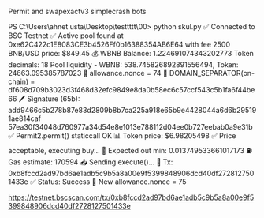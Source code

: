 Permit and swapexactv3 simplecrash bots

PS C:\Users\ahnet usta\Desktop\testtttt\00> python skul.py
✅ Connected to BSC Testnet
✅ Active pool found at 0xe62C422c1E8083CE3b4526Ff0b16388354AB6E64 with fee 2500
BNB/USD price: $849.45
💰 WBNB Balance: 1.224691074343202773
Token decimals: 18
Pool liquidity - WBNB: 538.745826892891556494, Token: 24663.095385787023
🔑 allowance.nonce = 74
🔑 DOMAIN_SEPARATOR(on-chain) = df608d709b3023d3f468d32efc9849e8da0b58ec6c57ccf543c5b1fa6f44be66
🖊️ Signature (65b): add9466c5b278b87e83d2809b8b7ca225a918e65b9e4428044a6d6b295191ae814caf
57ea30f34048d760977a34d54e8e1013e788112d04ee0b727eebab0a9e31b
✅ Permit2.permit() staticcall OK
📊 Token price: $6.98205498
✅ Price acceptable, executing buy...
🔄 Expected out min: 0.013749533661017173
⛽ Gas estimate: 170594
📤 Sending execute()...
🔗 Tx: 0xb8fccd2ad97bd6ae1adb5c9b5a8a00e9f5399848906dcd40df2728127501433e
✅ Status: Success
🔁 New allowance.nonce = 75

https://testnet.bscscan.com/tx/0xb8fccd2ad97bd6ae1adb5c9b5a8a00e9f5399848906dcd40df2728127501433e

